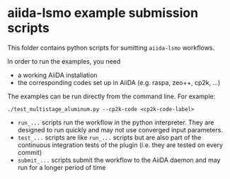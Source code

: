 # aiida-lsmo example submission scripts

This folder contains python scripts for sumitting `aiida-lsmo` workflows.

In order to run the examples, you need
 * a working AiiDA installation
 * the corresponding codes set up in AiiDA (e.g. raspa, zeo++, cp2k, ...)

The examples can be run directly from the command line. For example:
```
./test_multistage_aluminum.py --cp2k-code <cp2k-code-label>
```

 * `run_...` scripts run the workflow in the python interpreter.
   They are designed to run quickly and may not use converged input parameters.
 * `test_...` scripts are like `run_...` scripts but are also part of the continuous integration tests of the plugin (i.e. they are tested on every commit)
 * `submit_...` scripts submit the workflow to the AiiDA daemon and may run for a longer period of time
